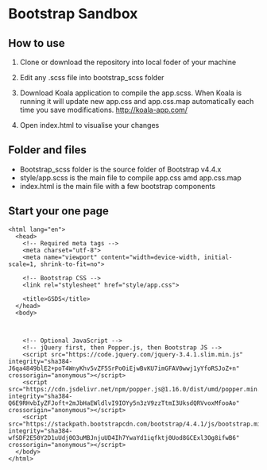 # Bootstrap Sandbox

## How to use 

1. Clone or download the repository into local foder of your machine

2. Edit any .scss file into bootstrap_scss folder 

3. Download Koala application to compile the app.scss. When Koala is running it will update new app.css and app.css.map automatically each time you save modifications.
http://koala-app.com/

4. Open index.html to visualise your changes
   
## Folder and files

- Bootstrap_scss folder is the source folder of Bootstrap v4.4.x 
- style/app.scss is the main file to compile app.css amd app.css.map
- index.html is the main file with a few bootstrap components

## Start your one page

```
<html lang="en">
  <head>
    <!-- Required meta tags -->
    <meta charset="utf-8">
    <meta name="viewport" content="width=device-width, initial-scale=1, shrink-to-fit=no">

    <!-- Bootstrap CSS -->
    <link rel="stylesheet" href="style/app.css">

    <title>GSDS</title>
  </head>
  <body>



    <!-- Optional JavaScript -->
    <!-- jQuery first, then Popper.js, then Bootstrap JS -->
    <script src="https://code.jquery.com/jquery-3.4.1.slim.min.js" integrity="sha384-J6qa4849blE2+poT4WnyKhv5vZF5SrPo0iEjwBvKU7imGFAV0wwj1yYfoRSJoZ+n" crossorigin="anonymous"></script>
    <script src="https://cdn.jsdelivr.net/npm/popper.js@1.16.0/dist/umd/popper.min.js" integrity="sha384-Q6E9RHvbIyZFJoft+2mJbHaEWldlvI9IOYy5n3zV9zzTtmI3UksdQRVvoxMfooAo" crossorigin="anonymous"></script>
    <script src="https://stackpath.bootstrapcdn.com/bootstrap/4.4.1/js/bootstrap.min.js" integrity="sha384-wfSDF2E50Y2D1uUdj0O3uMBJnjuUD4Ih7YwaYd1iqfktj0Uod8GCExl3Og8ifwB6" crossorigin="anonymous"></script>
  </body>
</html>

```

